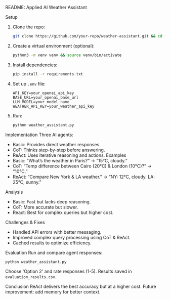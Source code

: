  README: Applied AI Weather Assistant

 Setup
1. Clone the repo:
   ```bash
   git clone https://github.com/your-repo/weather-assistant.git && cd weather-assistant
   ```
2. Create a virtual environment (optional):
   ```bash
   python3 -m venv venv && source venv/bin/activate  
   ```
3. Install dependencies:
   ```bash
   pip install -r requirements.txt
   ```
4. Set up `.env` file:
   ```plaintext
   API_KEY=your_openai_api_key
   BASE_URL=your_openai_base_url
   LLM_MODEL=your_model_name
   WEATHER_API_KEY=your_weather_api_key
   ```
5. Run:
   ```bash
   python weather_assistant.py
   ```

 Implementation
Three AI agents:
- Basic: Provides direct weather responses.
- CoT: Thinks step-by-step before answering.
- ReAct: Uses iterative reasoning and actions.
 Examples
- Basic: “What’s the weather in Paris?” → “15°C, cloudy.”
- CoT: “Temp difference between Cairo (20°C) & London (10°C)?” → “10°C.”
- ReAct: “Compare New York & LA weather.” → “NY: 12°C, cloudy. LA: 25°C, sunny.”

 Analysis
- Basic: Fast but lacks deep reasoning.
- CoT: More accurate but slower.
- React: Best for complex queries but higher cost.

 Challenges & Fixes
- Handled API errors with better messaging.
- Improved complex query processing using CoT & ReAct.
- Cached results to optimize efficiency.

 Evaluation
Run and compare agent responses:
```bash
python weather_assistant.py
```
Choose 'Option 2' and rate responses (1-5). Results saved in `evaluation_results.csv`.

 Conclusion
ReAct delivers the best accuracy but at a higher cost. Future improvement: add memory for better context.

